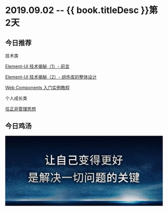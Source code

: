 # 2019.09.02 -- {{ book.titleDesc }}第2天


## 今日推荐

技术类

[Element-UI 技术揭秘（1）- 前言](https://juejin.im/post/5d639e63e51d453b730b0f62)

[Element-UI 技术揭秘（2）- 组件库的整体设计](https://juejin.im/post/5d64fa0af265da03cd0a8e7f)

[Web Components 入门实例教程](http://www.ruanyifeng.com/blog/2019/08/web_components.html)

个人成长类

[任正非管理思想](http://www.ruanyifeng.com/blog/2019/08/ren-zhengfei.html)


## 今日鸡汤

![](../../images/20190902.jpeg)
